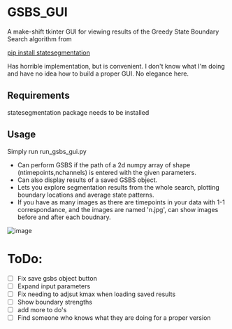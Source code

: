 # GSBS_GUI
A make-shift tkinter GUI for viewing results of the Greedy State Boundary Search algorithm from 

[pip install statesegmentation](https://github.com/lgeerligs/statesegmentation)

Has horrible implementation, but is convenient.
I don't know what I'm doing and have no idea how to build a proper GUI. No elegance here.

## Requirements
statesegmentation package needs to be installed

## Usage
Simply run run_gsbs_gui.py

- Can perform GSBS if the path of a 2d numpy array of shape (ntimepoints,nchannels) is entered with the given parameters.
- Can also display results of a saved GSBS object.
- Lets you explore segmentation results from the whole search, plotting boundary locations and average state patterns.
- If you have as many images as there are timepoints in your data with 1-1 correspondance, and the images are named 'n.jpg', can show images before and after each boudnary.

![image](https://github.com/user-attachments/assets/74192d8d-0f8e-45fd-94a0-848ba51d13e4)

# ToDo:
- [ ] Fix save gsbs object button
- [ ] Expand input parameters
- [ ] Fix needing to adjsut kmax when loading saved results
- [ ] Show boundary strengths
- [ ] add more to do's
- [ ] Find someone who knows what they are doing for a proper version
